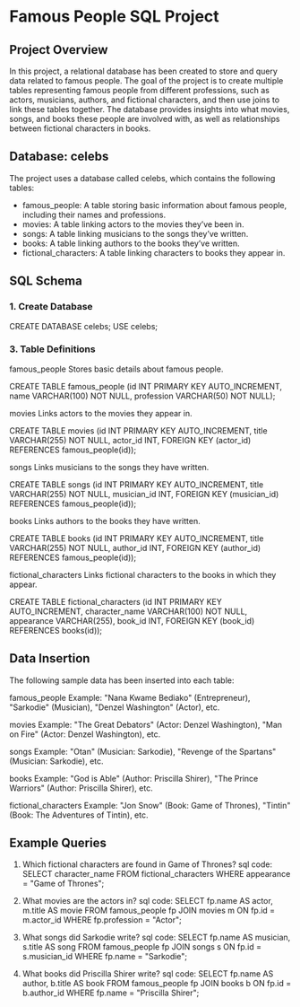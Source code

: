 # Famous People SQL Project
## Project Overview
In this project, a relational database has been created to store and query data related to famous people. The goal of the project is to create multiple tables representing famous people from different professions, such as actors, musicians, authors, and fictional characters, and then use joins to link these tables together. The database provides insights into what movies, songs, and books these people are involved with, as well as relationships between fictional characters in books.

## Database: celebs
The project uses a database called celebs, which contains the following tables:
- famous_people: A table storing basic information about famous people, including their names and professions.
- movies: A table linking actors to the movies they’ve been in.
- songs: A table linking musicians to the songs they’ve written.
- books: A table linking authors to the books they’ve written.
- fictional_characters: A table linking characters to books they appear in.

## SQL Schema
### 1. Create Database
   
CREATE DATABASE celebs;
USE celebs;

### 3. Table Definitions
famous_people
Stores basic details about famous people.

CREATE TABLE famous_people 
    (id INT PRIMARY KEY AUTO_INCREMENT,
    name VARCHAR(100) NOT NULL,
    profession VARCHAR(50) NOT NULL);

movies
Links actors to the movies they appear in.

CREATE TABLE movies 
    (id INT PRIMARY KEY AUTO_INCREMENT,
    title VARCHAR(255) NOT NULL,
    actor_id INT,
    FOREIGN KEY (actor_id) REFERENCES famous_people(id));

songs
Links musicians to the songs they have written.

CREATE TABLE songs 
    (id INT PRIMARY KEY AUTO_INCREMENT,
    title VARCHAR(255) NOT NULL,
    musician_id INT,
    FOREIGN KEY (musician_id) REFERENCES famous_people(id));

books
Links authors to the books they have written.

CREATE TABLE books 
    (id INT PRIMARY KEY AUTO_INCREMENT,
    title VARCHAR(255) NOT NULL,
    author_id INT,
    FOREIGN KEY (author_id) REFERENCES famous_people(id));

fictional_characters
Links fictional characters to the books in which they appear.

CREATE TABLE fictional_characters 
    (id INT PRIMARY KEY AUTO_INCREMENT,
    character_name VARCHAR(100) NOT NULL,
    appearance VARCHAR(255),
    book_id INT,
    FOREIGN KEY (book_id) REFERENCES books(id));

## Data Insertion
The following sample data has been inserted into each table:

famous_people
Example: "Nana Kwame Bediako" (Entrepreneur), "Sarkodie" (Musician), "Denzel Washington" (Actor), etc.

movies
Example: "The Great Debators" (Actor: Denzel Washington), "Man on Fire" (Actor: Denzel Washington), etc.

songs
Example: "Otan" (Musician: Sarkodie), "Revenge of the Spartans" (Musician: Sarkodie), etc.

books
Example: "God is Able" (Author: Priscilla Shirer), "The Prince Warriors" (Author: Priscilla Shirer), etc.

fictional_characters
Example: "Jon Snow" (Book: Game of Thrones), "Tintin" (Book: The Adventures of Tintin), etc.

## Example Queries
1. Which fictional characters are found in Game of Thrones?
sql code:
SELECT character_name
FROM fictional_characters
WHERE appearance = "Game of Thrones";

3. What movies are the actors in?
sql code:
SELECT fp.name AS actor, m.title AS movie
FROM famous_people fp
JOIN movies m ON fp.id = m.actor_id
WHERE fp.profession = "Actor";

4. What songs did Sarkodie write?
sql code: 
SELECT fp.name AS musician, s.title AS song
FROM famous_people fp
JOIN songs s ON fp.id = s.musician_id
WHERE fp.name = "Sarkodie";

5. What books did Priscilla Shirer write?
sql code:
SELECT fp.name AS author, b.title AS book
FROM famous_people fp
JOIN books b ON fp.id = b.author_id
WHERE fp.name = "Priscilla Shirer";
